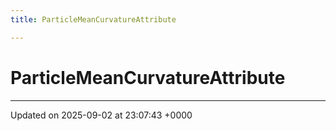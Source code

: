 ```yaml
---
title: ParticleMeanCurvatureAttribute

---
```


# ParticleMeanCurvatureAttribute





-------------------------------

Updated on 2025-09-02 at 23:07:43 +0000